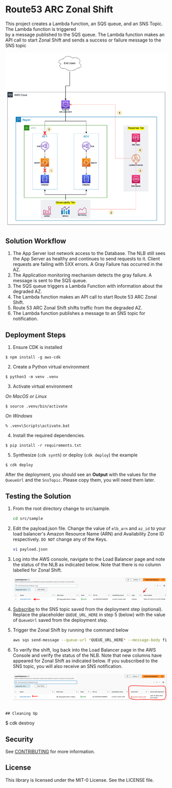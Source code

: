 # Route53 ARC Zonal Shift

This project creates a Lambda function, an SQS queue, and an SNS Topic. The Lambda function is triggered \
by a message published to the SQS queue. The Lambda function makes an API call to start Zonal Shift and 
sends a success or failure message to the SNS topic

![ARC ZONAL SHIFT](images/zonal-shift-sample-solution.png "Figure 1. Automated Zonal Shift Diagram")

## Solution Workflow

1. The App Server lost network access to the Database. The NLB still sees the App Server as healthy and continues to send requests to it. Client requests are failing with 5XX errors. A Gray Failure has occurred in the AZ.
2. The Application monitoring mechanism detects the gray failure. A message is sent to the SQS queue.
3. The SQS queue triggers a Lambda Function with information about the degraded AZ.
4. The Lambda function makes an API call to start Route 53 ARC Zonal Shift.
5. Route 53 ARC Zonal Shift shifts traffic from the degraded AZ.
6. The Lambda function publishes a message to an SNS topic for notification.

## Deployment Steps

1. Ensure CDK is installed
```
$ npm install -g aws-cdk
```

2. Create a Python virtual environment

```
$ python3 -m venv .venv
```

3. Activate virtual environment

_On MacOS or Linux_
```
$ source .venv/bin/activate
```

_On Windows_
```
% .venv\Scripts\activate.bat
```

4. Install the required dependencies.

```
$ pip install -r requirements.txt
```

5. Synthesize (`cdk synth`) or deploy (`cdk deploy`) the example

```
$ cdk deploy
```

After the deployment, you should see an **Output** with the values for the `QueueUrl` and the `SnsTopic`. Please copy them, you will need them later.

## Testing the Solution
1. From the root directory change to src/sample.

    ```bash
    cd src/sample
    ```

2. Edit the payload.json file. Change the value of `elb_arn` and `az_id` to your load balancer's Amazon Resource Name (ARN) and Availability Zone ID respectively.
`DO NOT` change any of the Keys.

    ```bash
    vi payload.json
    ```

3. Log into the AWS console, navigate to the Load Balancer page and note the status of the NLB as indicated below. Note that there is no column labelled for Zonal Shift.

   ![pre-shift](images/before-zonal-shift.png)

4. [Subscribe](https://docs.aws.amazon.com/sns/latest/dg/sns-create-subscribe-endpoint-to-topic.html?sc_channel=el&sc_campaign=devopswave&sc_geo=mult&sc_country=mult&sc_outcome=acq&sc_content=arc-zonal-shift) to the SNS topic saved from the deployment step (optional). Replace the placeholder `QUEUE_URL_HERE` in step 5 (below) with the value of `QueueUrl` saved from the deployment step.

5. Trigger the Zonal Shift by running the command below

    ```bash
    aws sqs send-message --queue-url *QUEUE_URL_HERE* --message-body file://payload.json
    ```

6. To verify the shift, log back into the Load Balancer page in the AWS Console and verify the status of the NLB. Note that new columns have appeared for Zonal Shift as indicated below. If you subscribed to the SNS topic, you will also receive an SNS notification.

   ![post-shift](images/after-zonal-shift.png)
```

## Cleaning Up

```
$ cdk destroy

## Security

See [CONTRIBUTING](CONTRIBUTING.md#security-issue-notifications) for more information.

## License

This library is licensed under the MIT-0 License. See the LICENSE file.

